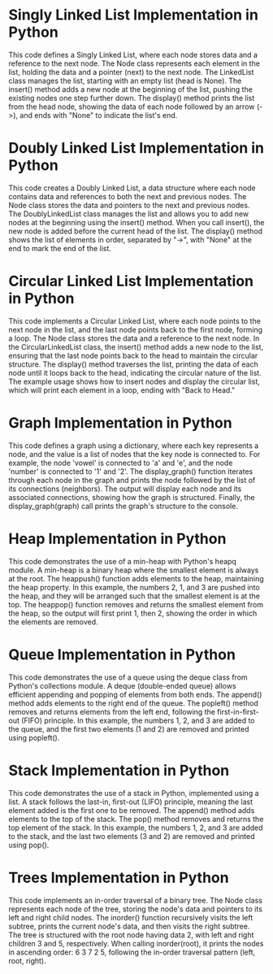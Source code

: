 
# Singly Linked List Implementation in Python
This code defines a Singly Linked List, where each node stores data and a reference to the next node. The Node class represents each element in the list, holding the data and a pointer (next) to the next node. The LinkedList class manages the list, starting with an empty list (head is None). The insert() method adds a new node at the beginning of the list, pushing the existing nodes one step further down. The display() method prints the list from the head node, showing the data of each node followed by an arrow (->), and ends with "None" to indicate the list's end.

# Doubly Linked List Implementation in Python
This code creates a Doubly Linked List, a data structure where each node contains data and references to both the next and previous nodes. The Node class stores the data and pointers to the next and previous nodes. The DoublyLinkedList class manages the list and allows you to add new nodes at the beginning using the insert() method. When you call insert(), the new node is added before the current head of the list. The display() method shows the list of elements in order, separated by "->", with "None" at the end to mark the end of the list.

# Circular Linked List Implementation in Python
This code implements a Circular Linked List, where each node points to the next node in the list, and the last node points back to the first node, forming a loop. The Node class stores the data and a reference to the next node. In the CircularLinkedList class, the insert() method adds a new node to the list, ensuring that the last node points back to the head to maintain the circular structure. The display() method traverses the list, printing the data of each node until it loops back to the head, indicating the circular nature of the list. The example usage shows how to insert nodes and display the circular list, which will print each element in a loop, ending with "Back to Head."

# Graph Implementation in Python
This code defines a graph using a dictionary, where each key represents a node, and the value is a list of nodes that the key node is connected to. For example, the node 'vowel' is connected to 'a' and 'e', and the node 'number' is connected to '1' and '2'. The display_graph() function iterates through each node in the graph and prints the node followed by the list of its connections (neighbors). The output will display each node and its associated connections, showing how the graph is structured. Finally, the display_graph(graph) call prints the graph's structure to the console.

# Heap Implementation in Python
This code demonstrates the use of a min-heap with Python's heapq module. A min-heap is a binary heap where the smallest element is always at the root. The heappush() function adds elements to the heap, maintaining the heap property. In this example, the numbers 2, 1, and 3 are pushed into the heap, and they will be arranged such that the smallest element is at the top. The heappop() function removes and returns the smallest element from the heap, so the output will first print 1, then 2, showing the order in which the elements are removed.

# Queue Implementation in Python
This code demonstrates the use of a queue using the deque class from Python's collections module. A deque (double-ended queue) allows efficient appending and popping of elements from both ends. The append() method adds elements to the right end of the queue. The popleft() method removes and returns elements from the left end, following the first-in-first-out (FIFO) principle. In this example, the numbers 1, 2, and 3 are added to the queue, and the first two elements (1 and 2) are removed and printed using popleft().

# Stack Implementation in Python
This code demonstrates the use of a stack in Python, implemented using a list. A stack follows the last-in, first-out (LIFO) principle, meaning the last element added is the first one to be removed. The append() method adds elements to the top of the stack. The pop() method removes and returns the top element of the stack. In this example, the numbers 1, 2, and 3 are added to the stack, and the last two elements (3 and 2) are removed and printed using pop().

# Trees Implementation in Python
This code implements an in-order traversal of a binary tree. The Node class represents each node of the tree, storing the node's data and pointers to its left and right child nodes. The inorder() function recursively visits the left subtree, prints the current node's data, and then visits the right subtree. The tree is structured with the root node having data 2, with left and right children 3 and 5, respectively. When calling inorder(root), it prints the nodes in ascending order: 6 3 7 2 5, following the in-order traversal pattern (left, root, right).
